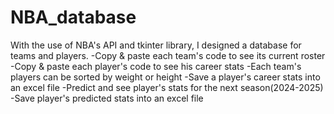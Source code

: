 # NBA_database

With the use of NBA's API and tkinter library, I  designed a database for teams and players.
-Copy & paste each team's code to see its current roster 
-Copy & paste each player's code to see his career stats
-Each team's players can be sorted by weight or height
-Save a player's career stats into an excel file
-Predict and see player's stats for the next season(2024-2025)
-Save player's predicted stats into an excel file
